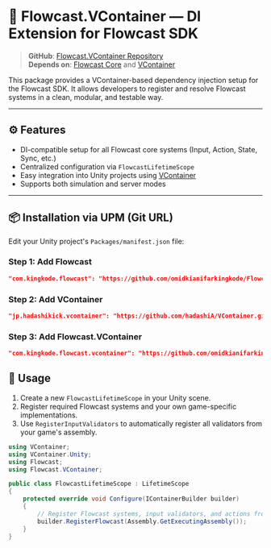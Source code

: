 # 🔌 Flowcast.VContainer — DI Extension for Flowcast SDK

> **GitHub**: [Flowcast.VContainer Repository](https://github.com/omidkianifarkingkode/Flowcast.VContainer.git)  
> **Depends on**: [Flowcast Core](https://github.com/omidkianifarkingkode/Flowcast/) and [VContainer](https://github.com/hadashiA/VContainer)

This package provides a VContainer-based dependency injection setup for the Flowcast SDK. It allows developers to register and resolve Flowcast systems in a clean, modular, and testable way.

---

## ⚙️ Features

- DI-compatible setup for all Flowcast core systems (Input, Action, State, Sync, etc.)
- Centralized configuration via `FlowcastLifetimeScope`
- Easy integration into Unity projects using [VContainer](https://github.com/hadashiA/VContainer)
- Supports both simulation and server modes

---

## 📦 Installation via UPM (Git URL)

Edit your Unity project's `Packages/manifest.json` file:

### Step 1: Add Flowcast
```json
"com.kingkode.flowcast": "https://github.com/omidkianifarkingkode/Flowcast.git"
```

### Step 2: Add VContainer
```json
"jp.hadashikick.vcontainer": "https://github.com/hadashiA/VContainer.git?path=VContainer/Assets/VContainer#1.16.9"
```

### Step 3: Add Flowcast.VContainer
```json
"com.kingkode.flowcast.vcontainer": "https://github.com/omidkianifarkingkode/Flowcast.VContainer.git"
```

## 🧰 Usage

1. Create a new `FlowcastLifetimeScope` in your Unity scene.
2. Register required Flowcast systems and your own game-specific implementations.
3. Use `RegisterInputValidators` to automatically register all validators from your game's assembly.

```csharp
using VContainer;
using VContainer.Unity;
using Flowcast;
using Flowcast.VContainer;

public class FlowcastLifetimeScope : LifetimeScope
{
    protected override void Configure(IContainerBuilder builder)
    {
        // Register Flowcast systems, input validators, and actions from specified assemblies
        builder.RegisterFlowcast(Assembly.GetExecutingAssembly());
    }
}
```

